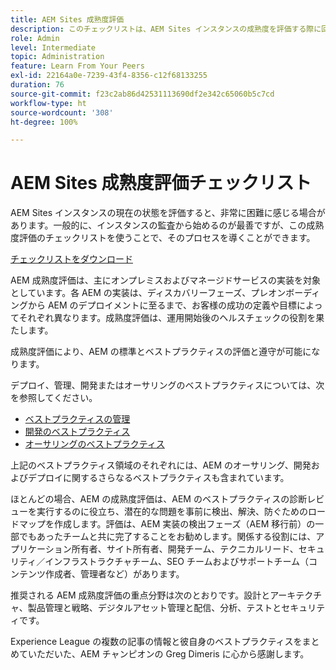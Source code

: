 ```yaml
---
title: AEM Sites 成熟度評価
description: このチェックリストは、AEM Sites インスタンスの成熟度を評価する際に回答する必要がある主な質問の概要を示します。
role: Admin
level: Intermediate
topic: Administration
feature: Learn From Your Peers
exl-id: 22164a0e-7239-43f4-8356-c12f68133255
duration: 76
source-git-commit: f23c2ab86d42531113690df2e342c65060b5c7cd
workflow-type: ht
source-wordcount: '308'
ht-degree: 100%

---
```


# AEM Sites 成熟度評価チェックリスト

AEM Sites インスタンスの現在の状態を評価すると、非常に困難に感じる場合があります。一般的に、インスタンスの監査から始めるのが最善ですが、この成熟度評価のチェックリストを使うことで、そのプロセスを導くことができます。

[チェックリストをダウンロード](assets/AEM-Sites-Maturity-Assessment.xlsx)

AEM 成熟度評価は、主にオンプレミスおよびマネージドサービスの実装を対象としています。各 AEM の実装は、ディスカバリーフェーズ、プレオンボーディングから AEM のデプロイメントに至るまで、お客様の成功の定義や目標によってそれぞれ異なります。成熟度評価は、運用開始後のヘルスチェックの役割を果たします。

成熟度評価により、AEM の標準とベストプラクティスの評価と遵守が可能になります。

デプロイ、管理、開発またはオーサリングのベストプラクティスについては、次を参照してください。

* [ベストプラクティスの管理](https://experienceleague.adobe.com/docs/experience-manager-65/administering/bestpractices/administer-best-practices.html?lang=ja)
* [開発のベストプラクティス](https://experienceleague.adobe.com/docs/experience-manager-65/developing/bestpractices/best-practices.html?lang=ja)
* [オーサリングのベストプラクティス](https://experienceleague.adobe.com/docs/experience-manager-65/authoring/authoring/best-practices.html?lang=ja)

上記のベストプラクティス領域のそれぞれには、AEM のオーサリング、開発およびデプロイに関するさらなるベストプラクティスも含まれています。

ほとんどの場合、AEM の成熟度評価は、AEM のベストプラクティスの診断レビューを実行するのに役立ち、潜在的な問題を事前に検出、解決、防ぐためのロードマップを作成します。評価は、AEM 実装の検出フェーズ（AEM 移行前）の一部でもあったチームと共に完了することをお勧めします。関係する役割には、アプリケーション所有者、サイト所有者、開発チーム、テクニカルリード、セキュリティ／インフラストラクチャチーム、SEO チームおよびサポートチーム（コンテンツ作成者、管理者など）があります。

推奨される AEM 成熟度評価の重点分野は次のとおりです。設計とアーキテクチャ、製品管理と戦略、デジタルアセット管理と配信、分析、テストとセキュリティです。

Experience League の複数の記事の情報と彼自身のベストプラクティスをまとめていただいた、AEM チャンピオンの Greg Dimeris に心から感謝します。
